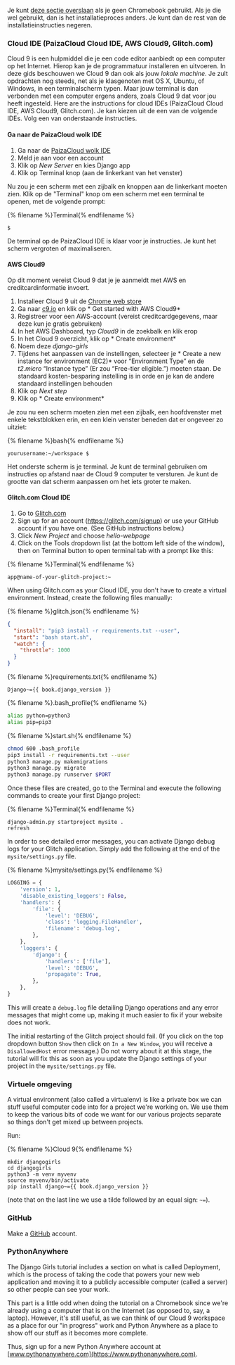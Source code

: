 Je kunt [deze sectie overslaan](http://tutorial.djangogirls.org/en/installation/#install-python) als je geen Chromebook gebruikt. Als je die wel gebruikt, dan is het installatieproces anders. Je kunt dan de rest van de installatieinstructies negeren.

### Cloud IDE (PaizaCloud Cloud IDE, AWS Cloud9, Glitch.com)

Cloud 9 is een hulpmiddel die je een code editor aanbiedt op een computer op het Internet. Hierop kan je de programmatuur installeren en uitvoeren. In deze gids beschouwen we Cloud 9 dan ook als jouw *lokale machine*. Je zult opdrachten nog steeds, net als je klasgenoten met OS X, Ubuntu, of Windows, in een terminalscherm typen. Maar jouw terminal is dan verbonden met een computer ergens anders, zoals Cloud 9 dat voor jou heeft ingesteld. Here are the instructions for cloud IDEs (PaizaCloud Cloud IDE, AWS Cloud9, Glitch.com). Je kan kiezen uit de een van de volgende IDEs. Volg een van onderstaande instructies.

#### Ga naar de PaizaCloud wolk IDE

1. Ga naar de [PaizaCloud wolk IDE](https://paiza.cloud/)
2. Meld je aan voor een account
3. Klik op *New Server* en kies Django app
4. Klik op Terminal knop (aan de linkerkant van het venster)

Nu zou je een scherm met een zijbalk en knoppen aan de linkerkant moeten zien. Klik op de "Terminal" knop om een scherm met een terminal te openen, met de volgende prompt:

{% filename %}Terminal{% endfilename %}

    $
    

De terminal op de PaizaCloud IDE is klaar voor je instructies. Je kunt het scherm vergroten of maximaliseren.

#### AWS Cloud9

Op dit moment vereist Cloud 9 dat je je aanmeldt met AWS en creditcardinformatie invoert.

1. Installeer Cloud 9 uit de [Chrome web store](https://chrome.google.com/webstore/detail/cloud9/nbdmccoknlfggadpfkmcpnamfnbkmkcp)
2. Ga naar [c9.io](https://c9.io) en klik op * Get started with AWS Cloud9*
3. Registreer voor een AWS-account (vereist creditcardgegevens, maar deze kun je gratis gebruiken)
4. In het AWS Dashboard, typ *Cloud9* in de zoekbalk en klik erop
5. In het Cloud 9 overzicht, klik op * Create environment*
6. Noem deze *django-girls*
7. Tijdens het aanpassen van de instellingen, selecteer je * Create a new instance for environment (EC2)* voor “Environment Type” en de *t2.micro* “Instance type” (Er zou “Free-tier eligible.”) moeten staan. De standaard kosten-besparing instelling is in orde en je kan de andere standaard instellingen behouden
8. Klik op *Next step*
9. Klik op * Create environment*

Je zou nu een scherm moeten zien met een zijbalk, een hoofdvenster met enkele tekstblokken erin, en een klein venster beneden dat er ongeveer zo uitziet:

{% filename %}bash{% endfilename %}

    yourusername:~/workspace $
    

Het onderste scherm is je terminal. Je kunt de terminal gebruiken om instructies op afstand naar de Cloud 9 computer te versturen. Je kunt de grootte van dat scherm aanpassen om het iets groter te maken.

#### Glitch.com Cloud IDE

1. Go to [Glitch.com](https://glitch.com/)
2. Sign up for an account (https://glitch.com/signup) or use your GitHub account if you have one. (See GitHub instructions below.)
3. Click *New Project* and choose *hello-webpage*
4. Click on the Tools dropdown list (at the bottom left side of the window), then on Terminal button to open terminal tab with a prompt like this:

{% filename %}Terminal{% endfilename %}

    app@name-of-your-glitch-project:~
    

When using Glitch.com as your Cloud IDE, you don't have to create a virtual environment. Instead, create the following files manually:

{% filename %}glitch.json{% endfilename %}

```json
{
  "install": "pip3 install -r requirements.txt --user",
  "start": "bash start.sh",
  "watch": {
    "throttle": 1000
  }
}
```

{% filename %}requirements.txt{% endfilename %}

    Django~={{ book.django_version }}
    

{% filename %}.bash_profile{% endfilename %}

```bash
alias python=python3
alias pip=pip3
```

{% filename %}start.sh{% endfilename %}

```bash
chmod 600 .bash_profile
pip3 install -r requirements.txt --user
python3 manage.py makemigrations
python3 manage.py migrate
python3 manage.py runserver $PORT
```

Once these files are created, go to the Terminal and execute the following commands to create your first Django project:

{% filename %}Terminal{% endfilename %}

    django-admin.py startproject mysite .
    refresh
    

In order to see detailed error messages, you can activate Django debug logs for your Glitch application. Simply add the following at the end of the `mysite/settings.py` file.

{% filename %}mysite/settings.py{% endfilename %}

```python
LOGGING = {
    'version': 1,
    'disable_existing_loggers': False,
    'handlers': {
        'file': {
            'level': 'DEBUG',
            'class': 'logging.FileHandler',
            'filename': 'debug.log',
        },
    },
    'loggers': {
        'django': {
            'handlers': ['file'],
            'level': 'DEBUG',
            'propagate': True,
        },
    },
}
```

This will create a `debug.log` file detailing Django operations and any error messages that might come up, making it much easier to fix if your website does not work.

The initial restarting of the Glitch project should fail. (If you click on the top dropdown button `Show` then click on `In a New Window`, you will receive a `DisallowedHost` error message.) Do not worry about it at this stage, the tutorial will fix this as soon as you update the Django settings of your project in the `mysite/settings.py` file.

### Virtuele omgeving

A virtual environment (also called a virtualenv) is like a private box we can stuff useful computer code into for a project we're working on. We use them to keep the various bits of code we want for our various projects separate so things don't get mixed up between projects.

Run:

{% filename %}Cloud 9{% endfilename %}

    mkdir djangogirls
    cd djangogirls
    python3 -m venv myvenv
    source myvenv/bin/activate
    pip install django~={{ book.django_version }}
    

(note that on the last line we use a tilde followed by an equal sign: `~=`).

### GitHub

Make a [GitHub](https://github.com) account.

### PythonAnywhere

The Django Girls tutorial includes a section on what is called Deployment, which is the process of taking the code that powers your new web application and moving it to a publicly accessible computer (called a server) so other people can see your work.

This part is a little odd when doing the tutorial on a Chromebook since we're already using a computer that is on the Internet (as opposed to, say, a laptop). However, it's still useful, as we can think of our Cloud 9 workspace as a place for our "in progress" work and Python Anywhere as a place to show off our stuff as it becomes more complete.

Thus, sign up for a new Python Anywhere account at [www.pythonanywhere.com](https://www.pythonanywhere.com).